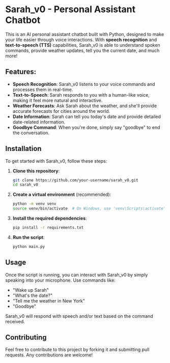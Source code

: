 # Sarah_v0 -  Personal Assistant Chatbot

This is an AI personal assistant chatbot built with Python, designed to make your life easier through voice interactions. With **speech recognition** and **text-to-speech (TTS)** capabilities, Sarah_v0 is able to understand spoken commands, provide weather updates, tell you the current date, and much more!

## Features:
- **Speech Recognition**: Sarah_v0 listens to your voice commands and processes them in real-time.
- **Text-to-Speech**: Sarah responds to you with a human-like voice, making it feel more natural and interactive.
- **Weather Forecasts**: Ask Sarah about the weather, and she'll provide accurate forecasts for cities around the world.
- **Date Information**: Sarah can tell you today's date and provide detailed date-related information.
- **Goodbye Command**: When you're done, simply say "goodbye" to end the conversation.

## Installation

To get started with Sarah_v0, follow these steps:

1. **Clone this repository**:

    ```bash
    git clone https://github.com/your-username/sarah_v0.git
    cd sarah_v0
    ```

2. **Create a virtual environment** (recommended):

    ```bash
    python -m venv venv
    source venv/bin/activate  # On Windows, use 'venv\Scripts\activate'
    ```

3. **Install the required dependencies**:

    ```bash
    pip install -r requirements.txt
    ```

4. **Run the script**:

    ```bash
    python main.py
    ```

## Usage

Once the script is running, you can interact with Sarah_v0 by simply speaking into your microphone. Use commands like:

- "Wake up Sarah"
- "What's the date?"
- "Tell me the weather in New York"
- "Goodbye"

Sarah_v0 will respond with speech and/or text based on the command received.

## Contributing

Feel free to contribute to this project by forking it and submitting pull requests. Any contributions are welcome!

